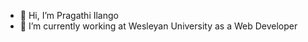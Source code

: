 - 👋 Hi, I’m Pragathi Ilango
- 🌱 I’m currently working at Wesleyan University as a Web Developer


<!---
Pragathi-Ilango-UIUX/Pragathi-Ilango-UIUX is a ✨ special ✨ repository because its `README.md` (this file) appears on your GitHub profile.
You can click the Preview link to take a look at your changes.
--->
